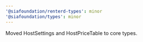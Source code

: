 ```yaml
---
'@siafoundation/renterd-types': minor
'@siafoundation/types': minor
---
```


Moved HostSettings and HostPriceTable to core types.
